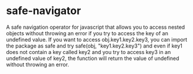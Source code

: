 # safe-navigator
A safe navigation operator for javascript that allows you to access nested objects without throwing an error if you try to access the key of an undefined value. If you want to access obj.key1.key2.key3, you can import the package as safe and try safe(obj, "key1.key2.key3") and even if key1 does not contain a key called key2 and you try to access key3 in an undefined value of key2, the function will return the value of undefined without throwing an error.
